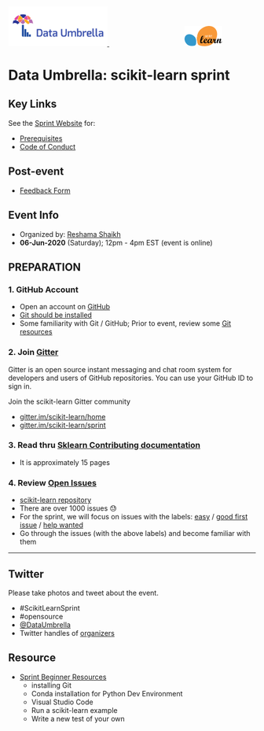 
<p float="left">
 <a href="https://www.dataumbrella.org" target="_blank"> <img src="images/full logo-transparent copy.png" height="40%" width="40%" /> </a>
  <img  width="150" />
   <a href="https://github.com/scikit-learn" target="_blank"> <img src="images/scikit-learn-logo-notext.png" width="15%" height="20%" />  </a>
</p>

# Data Umbrella: scikit-learn sprint

## Key Links
See the [Sprint Website](https://sites.google.com/view/nyc-2020-scikit-sprint/home) for:  
- [Prerequisites](https://sites.google.com/view/nyc-2020-scikit-sprint/home)
- [Code of Conduct](https://www.dataumbrella.org/about/code-of-conduct)

## Post-event
- [Feedback Form](https://forms.gle/3EGix7RMNw6mAAHLA)

## Event Info
- Organized by: [Reshama Shaikh](https://www.twitter.com/reshamas)
- **06-Jun-2020** (Saturday); 12pm - 4pm EST (event is online)

## PREPARATION

### 1.  GitHub Account
- Open an account on [GitHub](https://github.com/)
- [Git should be installed](https://git-scm.com/book/en/v2/Getting-Started-Installing-Git)
- Some familiarity with Git / GitHub; Prior to event, review some [Git resources](https://github.com/reshamas/git-intro-workshop/blob/master/extra_resources/resource_git_tutorials.md) 

### 2.  Join [Gitter](https://gitter.im)
Gitter is an open source instant messaging and chat room system for developers and users of GitHub repositories.  You can use your GitHub ID to sign in. 

Join the scikit-learn Gitter community
* [gitter.im/scikit-learn/home](https://gitter.im/scikit-learn/home)
* [gitter.im/scikit-learn/sprint](https://gitter.im/scikit-learn/sprint)

### 3.  Read thru [Sklearn Contributing documentation](http://scikit-learn.org/stable/developers/contributing.html)
* It is approximately 15 pages

### 4.  Review [Open Issues](https://github.com/scikit-learn/scikit-learn/issues) 
* [scikit-learn repository](https://github.com/scikit-learn/scikit-learn)
* There are over 1000 issues :sweat:
* For the sprint, we will focus on issues with the labels: [easy](https://github.com/scikit-learn/scikit-learn/issues?q=is%3Aissue+is%3Aopen+label%3AEasy) / [good first issue](https://github.com/scikit-learn/scikit-learn/issues?q=is%3Aissue+is%3Aopen+label%3A"good+first+issue") / [help wanted](https://github.com/scikit-learn/scikit-learn/issues?q=is%3Aissue+is%3Aopen+label%3A"help+wanted")
* Go through the issues (with the above labels) and become familiar with them 


---

## Twitter
Please take photos and tweet about the event.
- #ScikitLearnSprint
- #opensource
- [@DataUmbrella](https://twitter.com/DataUmbrella)
- Twitter handles of [organizers](https://sites.google.com/view/nyc-2020-scikit-sprint/organizers)


## Resource
- [Sprint Beginner Resources](https://github.com/scikit-learn-inria-fondation/ParisSprintJanuary2020/blob/master/workshop.md) 
  - installing Git
  - Conda installation for Python Dev Environment
  - Visual Studio Code
  - Run a scikit-learn example
  - Write a new test of your own

